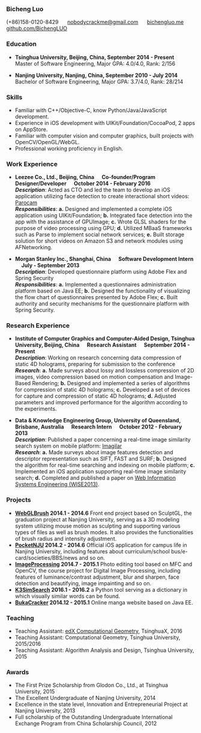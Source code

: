 ### Bicheng Luo
(+86)158-0120-8429 &nbsp;&nbsp;&nbsp;&nbsp; nobodycrackme@gmail.com &nbsp;&nbsp;&nbsp;&nbsp; [bichengluo.me][blog] &nbsp;&nbsp;&nbsp;&nbsp; [github.com/BichengLUO][github]

### Education
* **Tsinghua University, Beijing, China, September 2014 - Present**  
Master of Software Engineering, Major GPA: 4.0/4.0, Rank: 2/156  

* **Nanjing University, Nanjing, China, September 2010 - July 2014**  
Bachelor of Software Engineering, Major GPA: 3.7/4.0, Rank: 28/214

### Skills

*   Familiar with C++/Objective-C, know Python/Java/JavaScript development.
*   Experience in iOS development with UIKit/Foundation/CocoaPod, 2 apps on AppStore.
*   Familiar with computer vision and computer graphics, built projects with OpenCV/OpenGL/WebGL.
*   Professional working proficiency in English.

### Work Experience

*   **Leezee Co., Ltd., Beijing, China &nbsp;&nbsp;&nbsp;&nbsp; Co-founder/Program Designer/Developer &nbsp;&nbsp;&nbsp;&nbsp; October 2014 - February 2016**  
***Description***: Acted as CTO and led the team to develop an iOS application utilizing face detection to create interactional short videos: [Parocam][parocam]  
***Responsibilities***: **a.** Designed and implemented a complete iOS application using UIKit/Foundation; **b.** Integrated face detection into the app with the assistance of GPUImage; **c.** Wrote GLSL shaders for the purpose of video processing using GPU; **d.** Utilized MBaaS frameworks such as Parse to implement social network services; **e.** Built storage solution for short videos on Amazon S3 and network modules using AFNetworking.

*   **Morgan Stanley Inc., Shanghai, China &nbsp;&nbsp;&nbsp;&nbsp; Software Development Intern &nbsp;&nbsp;&nbsp;&nbsp; July - September 2013**  
***Description***: Developed questionnaire platform using Adobe Flex and Spring Security  
***Responsibilities***: **a.** Implemented a questionnaires administration platform based on Java EE; **b.** Designed the functionality of visualizing the flow chart of questionnaires presented by Adobe Flex; **c.** Built authority and security mechanisms for the questionnaire platform with Spring Security.

### Research Experience
*   **Institute of Computer Graphics and Computer-Aided Design, Tsinghua University, Beijing, China &nbsp;&nbsp;&nbsp;&nbsp; Research Assistant &nbsp;&nbsp;&nbsp;&nbsp; September 2014 - Present**  
***Description***: Working on research concerning data compression of static 4D holograms, preparing for submission to the conference  
***Research***: **a.** Made surveys about lossy and lossless compression of 2D images, video compression based on motion compensation and Image-Based Rendering; **b.** Designed and implemented a series of algorithms for compression of static 4D holograms; **c.** Developed a set of devices for capture and compression of static 4D holograms; **d.** Adjusted parameters and improved performance for the algorithm according to the experiments.

*   **Data & Knowledge Engineering Group, University of Queensland, Brisbane, Australia &nbsp;&nbsp;&nbsp;&nbsp; Research Intern &nbsp;&nbsp;&nbsp;&nbsp; October 2012 - February 2013**  
***Description***: Published a paper concerning a real-time image similarity search system on mobile platform: [Imagilar][imagilar]  
***Research***: **a.** Made surveys about image features detection and descriptor representation such as SIFT, FAST and SURF; **b.** Designed the algorithm for real-time searching and indexing on mobile platform; **c.** Implemented an iOS application supporting real-time image similarity search; **d.** Completed and published a paper on [Web Information Systems Engineering (WISE2013)][imagilar].

### Projects

* **[WebGLBrush][webglbrush] 2014.1 - 2014.6** Front end project based on SculptGL, the graduation project at Nanjing University, serving as a 3D modeling system utilizing mouse motion as sculpting and supporting various types of files as well as brush modes. It also provides the functionalities of brush radius and intensity adjustment.
* **[PocketNJU][pocketnju] 2014.2 - 2014.6** Official iOS application for campus life in Nanjing University, including features about curriculum/school bus/e-card/societies/BBS/news and so on.
* **[ImageProcessing][imageprocessing] 2014.7 - 2015.1** Photo editing tool based on MFC and OpenCV, the course project for Digital Image Processing, including features of luminance/contrast adjustment, blur and sharpen, face detection and beautifying, image impainting and so on.
* **[K3SimSearch][k3simsearch] 2016.1 - 2016.2** a Python tool serving as a dictionary in which visually similar words can be found.
* **[BukaCracker][bukacracker] 2014.12 - 2015.1** Online manga website based on Java EE.

### Teaching
* Teaching Assistant: [edX Computational Geometry][cg], TsinghuaX, 2016
* Teaching Assistant: Computational Geometry, Tsinghua University, 2015/2016
* Teaching Assistant: Algorithm Analysis and Design, Tsinghua University, 2015

### Awards
* The First Prize Scholarship from Glodon Co., Ltd., at Tsinghua University, 2015
* The Excellent Undergraduate of Nanjing University, 2014
* Excellence in the state level, Innovation and Entrepreneurial Project at Nanjing University, 2013
* Full scholarship of the Outstanding Undergraduate International Exchange Program from China Scholarship Council, 2012

[blog]:http://bichengluo.me
[github]:https://github.com/BichengLUO
[cg]:https://www.edx.org/course/computational-geometry-gis-cad-other-tsinghuax-70240183x
[blog@github]: https://github.com/BichengLUO/bichengluo.github.io
[parocam]:https://itunes.apple.com/us/app/parocam-funniest-camera-ever/id971725907
[imagilar]:http://link.springer.com/chapter/10.1007%2F978-3-642-41154-0_47
[imageprocessing]:https://github.com/BichengLUO/ImageProcessing
[bukacracker]:https://github.com/BichengLUO/BukaCracker
[pocketnju]:https://itunes.apple.com/us/app/zhang-shang-nan-da/id814490033
[planarsight]:https://github.com/BichengLUO/PlanarSight
[webglbrush]:http://webglbrush.sinaapp.com/
[k3simsearch]:http://github.com/BichengLUO/K3SimSearch
